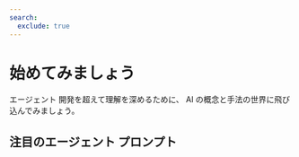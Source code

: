 ```yaml
---
search:
  exclude: true
---
```

# 始めてみましょう

エージェント 開発を超えて理解を深めるために、 AI の概念と手法の世界に飛び込んでみましょう。

<cc-card-grid gap="1rem">
    <cc-card title="エージェント指示 ラボ" description="エージェントの指示を改善 (初級)" href="https://microsoft.github.io/copilot-camp/jp/pages/beyond-agents/beginner-agent/"></cc-card>
    <cc-card title="プロンプト ライブラリ" description="アイデアのヒントとなるサンプルを探索" href="https://github.com/pnp/copilot-prompts/tree/main/samples"></cc-card>
    <cc-card title="モデル選択アドベンチャー" description="カスタム エージェント向けのモデル選択を理解" href="https://microsoft.github.io/copilot-camp/jp/pages/beyond-agents/model-selection"></cc-card>
</cc-card-grid>

## 注目のエージェント プロンプト 
<cc-card-grid gap="1rem">
<cc-card 
    title="特定ニュース調査 エージェント" 
    description="運用インテリジェンスを高めるため、特定のテーマの記事リサーチに特化したエージェントを作成します。"
    href="https://github.com/pnp/copilot-prompts/tree/main/samples/agent-instructions/specific-research-agent"
    image="https://raw.githubusercontent.com/pnp/copilot-prompts/refs/heads/main/samples/agent-instructions/specific-research-agent/assets/demo.png">
</cc-card>
<cc-card 
    title="Promptly - 明確なガイダンスで優れた AI プロンプト作成を支援" 
    description="ユーザーが AI システム向けの効果的で魅力的なプロンプトを作成できるよう設計された AI トレーニング アシスタント。"
    href="https://github.com/pnp/copilot-prompts/blob/main/samples/agent-instructions/prompt-assistance/"
    image="../../assets/images/copilot-instructions/featured-agents/promptly.png">
</cc-card>
</cc-card-grid>